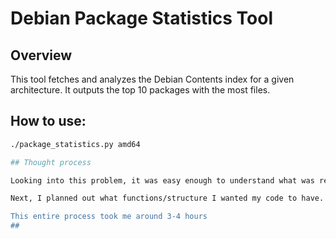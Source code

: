# Debian Package Statistics Tool

## Overview

This tool fetches and analyzes the Debian Contents index for a given architecture. 
It outputs the top 10 packages with the most files.

## How to use:

```bash
./package_statistics.py amd64

## Thought process

Looking into this problem, it was easy enough to understand what was required, but I am not experienced in file readings. So, to start, I took my time with research. First, I looked deeply into the requirements to fully understand what was being asked. I then looked into different Python packages that can read/intake files, as well as different parsing strategies. 

Next, I planned out what functions/structure I wanted my code to have. I wrote the headers to each function I thought I'd need. Finally, I started implementing code - regularly testing to ensure the output was expected.

This entire process took me around 3-4 hours
##